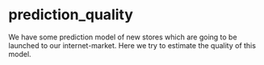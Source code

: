 # prediction_quality
We have some prediction model of new stores which are going to be launched to our internet-market. Here we try to estimate the quality of this model.
